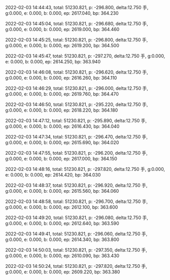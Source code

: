 2022-02-03 14:44:43, total: 51230.821, p: -296.800, delta:12.750 手, g:0.000, e: 0.000, b: 0.000, ep: 2617.040, bp: 364.230

2022-02-03 14:45:04, total: 51230.821, p: -296.680, delta:12.750 手, g:0.000, e: 0.000, b: 0.000, ep: 2619.000, bp: 364.460

2022-02-03 14:45:25, total: 51230.821, p: -296.800, delta:12.750 手, g:0.000, e: 0.000, b: 0.000, ep: 2619.200, bp: 364.500

2022-02-03 14:45:47, total: 51230.821, p: -297.270, delta:12.750 手, g:0.000, e: 0.000, b: 0.000, ep: 2614.250, bp: 363.940

2022-02-03 14:46:08, total: 51230.821, p: -296.620, delta:12.750 手, g:0.000, e: 0.000, b: 0.000, ep: 2616.260, bp: 364.110

2022-02-03 14:46:29, total: 51230.821, p: -296.000, delta:12.750 手, g:0.000, e: 0.000, b: 0.000, ep: 2619.760, bp: 364.470

2022-02-03 14:46:50, total: 51230.821, p: -295.220, delta:12.750 手, g:0.000, e: 0.000, b: 0.000, ep: 2618.220, bp: 364.180

2022-02-03 14:47:12, total: 51230.821, p: -295.890, delta:12.750 手, g:0.000, e: 0.000, b: 0.000, ep: 2616.430, bp: 364.040

2022-02-03 14:47:34, total: 51230.821, p: -296.470, delta:12.750 手, g:0.000, e: 0.000, b: 0.000, ep: 2615.690, bp: 364.020

2022-02-03 14:47:55, total: 51230.821, p: -296.200, delta:12.750 手, g:0.000, e: 0.000, b: 0.000, ep: 2617.000, bp: 364.150

2022-02-03 14:48:16, total: 51230.821, p: -297.820, delta:12.750 手, g:0.000, e: 0.000, b: 0.000, ep: 2614.420, bp: 364.030

2022-02-03 14:48:37, total: 51230.821, p: -296.920, delta:12.750 手, g:0.000, e: 0.000, b: 0.000, ep: 2615.560, bp: 364.060

2022-02-03 14:48:58, total: 51230.821, p: -296.700, delta:12.750 手, g:0.000, e: 0.000, b: 0.000, ep: 2612.100, bp: 363.600

2022-02-03 14:49:20, total: 51230.821, p: -296.080, delta:12.750 手, g:0.000, e: 0.000, b: 0.000, ep: 2612.640, bp: 363.590

2022-02-03 14:49:41, total: 51230.821, p: -296.060, delta:12.750 手, g:0.000, e: 0.000, b: 0.000, ep: 2614.340, bp: 363.800

2022-02-03 14:50:03, total: 51230.821, p: -297.350, delta:12.750 手, g:0.000, e: 0.000, b: 0.000, ep: 2610.090, bp: 363.430

2022-02-03 14:50:24, total: 51230.821, p: -297.820, delta:12.750 手, g:0.000, e: 0.000, b: 0.000, ep: 2609.220, bp: 363.380